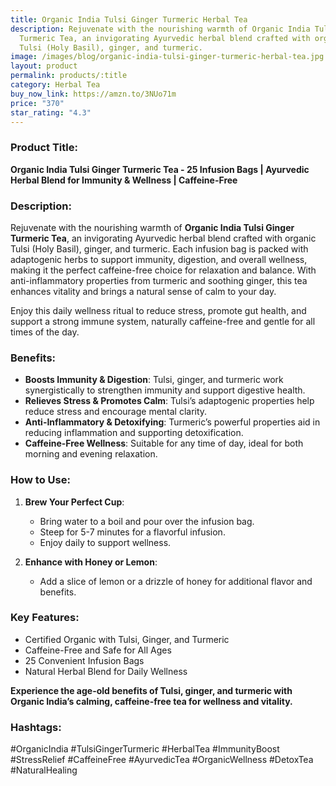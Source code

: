 ```yaml
---
title: Organic India Tulsi Ginger Turmeric Herbal Tea
description: Rejuvenate with the nourishing warmth of Organic India Tulsi Ginger
  Turmeric Tea, an invigorating Ayurvedic herbal blend crafted with organic
  Tulsi (Holy Basil), ginger, and turmeric.
image: /images/blog/organic-india-tulsi-ginger-turmeric-herbal-tea.jpg
layout: product
permalink: products/:title
category: Herbal Tea
buy_now_link: https://amzn.to/3NUo71m
price: "370"
star_rating: "4.3"
---
```

### Product Title:
**Organic India Tulsi Ginger Turmeric Tea - 25 Infusion Bags | Ayurvedic Herbal Blend for Immunity & Wellness | Caffeine-Free**

### Description:
Rejuvenate with the nourishing warmth of **Organic India Tulsi Ginger Turmeric Tea**, an invigorating Ayurvedic herbal blend crafted with organic Tulsi (Holy Basil), ginger, and turmeric. Each infusion bag is packed with adaptogenic herbs to support immunity, digestion, and overall wellness, making it the perfect caffeine-free choice for relaxation and balance. With anti-inflammatory properties from turmeric and soothing ginger, this tea enhances vitality and brings a natural sense of calm to your day.

Enjoy this daily wellness ritual to reduce stress, promote gut health, and support a strong immune system, naturally caffeine-free and gentle for all times of the day.

### Benefits:
- **Boosts Immunity & Digestion**: Tulsi, ginger, and turmeric work synergistically to strengthen immunity and support digestive health.
- **Relieves Stress & Promotes Calm**: Tulsi’s adaptogenic properties help reduce stress and encourage mental clarity.
- **Anti-Inflammatory & Detoxifying**: Turmeric’s powerful properties aid in reducing inflammation and supporting detoxification.
- **Caffeine-Free Wellness**: Suitable for any time of day, ideal for both morning and evening relaxation.

### How to Use:
1. **Brew Your Perfect Cup**:
   - Bring water to a boil and pour over the infusion bag.
   - Steep for 5-7 minutes for a flavorful infusion.
   - Enjoy daily to support wellness.

2. **Enhance with Honey or Lemon**:
   - Add a slice of lemon or a drizzle of honey for additional flavor and benefits.

### Key Features:
- Certified Organic with Tulsi, Ginger, and Turmeric
- Caffeine-Free and Safe for All Ages
- 25 Convenient Infusion Bags
- Natural Herbal Blend for Daily Wellness

**Experience the age-old benefits of Tulsi, ginger, and turmeric with Organic India’s calming, caffeine-free tea for wellness and vitality.**

### Hashtags:
#OrganicIndia #TulsiGingerTurmeric #HerbalTea #ImmunityBoost #StressRelief #CaffeineFree #AyurvedicTea #OrganicWellness #DetoxTea #NaturalHealing
